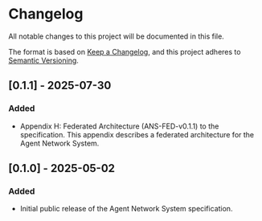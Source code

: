 # Changelog

All notable changes to this project will be documented in this file.

The format is based on [Keep a Changelog](https://keepachangelog.com/en/1.0.0/),
and this project adheres to [Semantic Versioning](https://semver.org/spec/v2.0.0.html).

## [0.1.1] - 2025-07-30

### Added

- Appendix H: Federated Architecture (ANS-FED-v0.1.1) to the specification. This appendix describes a federated architecture for the Agent Network System.

## [0.1.0] - 2025-05-02

### Added

- Initial public release of the Agent Network System specification.
